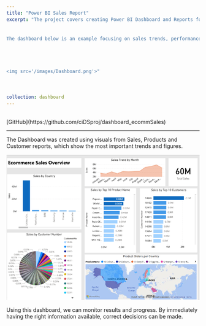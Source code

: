 ```yaml
---
title: "Power BI Sales Report"
excerpt: "The project covers creating Power BI Dashboard and Reports for analyzing sales performance and distribution across products and regions for an e-commerce dataset.


The dashboard below is an example focusing on sales trends, performance of the products and regions, and discovering the most profitable segment customers. It offers an easy way to view the most important KPI’s and results at a glance.<br/>




<img src='/images/Dashboard.png'>"



collection: dashboard
---
```


<br/>
[GitHub](https://github.com/ciDSproj/dashboard_ecommSales)

---


The Dashboard was created using visuals from Sales, Products and Customer reports, which show the most important trends and figures. 



<img src='/images/Dashboard.png'>



Using this dashboard, we can monitor results and progress. By immediately having the right information available, correct decisions can be made.